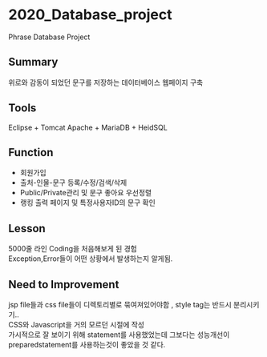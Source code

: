 # 2020_Database_project  
Phrase Database Project

## Summary  
위로와 감동이 되었던 문구를 저장하는 데이터베이스 웹페이지 구축  

## Tools  
Eclipse + Tomcat Apache + MariaDB + HeidSQL  

## Function  

* 회원가입  
* 출처-인물-문구 등록/수정/검색/삭제  
* Public/Private관리 및 문구 좋아요 우선정렬  
* 랭킹 출력 페이지 및 특정사용자ID의 문구 확인  

## Lesson  
5000줄 라인 Coding을 처음해보게 된 경험  
Exception,Error들이 어떤 상황에서 발생하는지 알게됨.  


## Need to Improvement
jsp file들과 css file들이 디렉토리별로 묶여져있어야함 , style tag는 반드시 분리시키기..  
CSS와 Javascript을 거의 모르던 시절에 작성  
가시적으로 잘 보이기 위해 statement를 사용했었는데 그보다는 성능개선이 preparedstatement를 사용하는것이 좋았을 것 같다.
